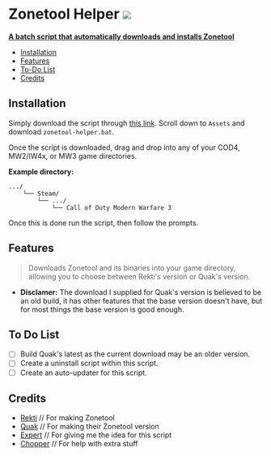 # Zonetool Helper <a href="https://github.com/datapIan/zonetool-helper/releases"><img src="https://img.shields.io/github/downloads/datapIan/zonetool-helper/total?color=red&label=downloads&style=flat-square">

**A batch script that automatically downloads and installs [Zonetool](https://github.com/ZoneTool/zonetool)**

- [Installation](#installation)
- [Features](#features)
- [To-Do List](#to-do-list)
- [Credits](#credits)

## Installation

Simply download the script through [this link](https://github.com/4GlVE/zonetool-helper/releases/latest). Scroll down to `Assets` and download `zonetool-helper.bat`.

Once the script is downloaded, drag and drop into any of your COD4, MW2/IW4x, or MW3 game directories.

**Example directory:**
```text
.../
    └── Steam/
        └── .../
            └── Call of Duty Modern Warfare 3
```

Once this is done run the script, then follow the prompts.

## Features

> Downloads Zonetool and its binaries into your game directory, allowing you to choose between Rekti's version or Quak's version.
- **Disclamer:** The download I supplied for Quak's version is believed to be an old build, it has other features that the base version doesn't have, but for most things the base version is good enough.

## To Do List
- [ ] Build Quak's latest as the current download may be an older version.
- [ ] Create a uninstall script within this script.
- [ ] Create an auto-updater for this script.

## Credits
- [Rekti](https://github.com/RektInator) // For making Zonetool
- [Quak](https://github.com/Joelrau) // For making their Zonetool version
- [Expert](https://github.com/soexperttt) // For giving me the idea for this script
- [Chopper](https://github.com/chopper1337) // For help with extra stuff
